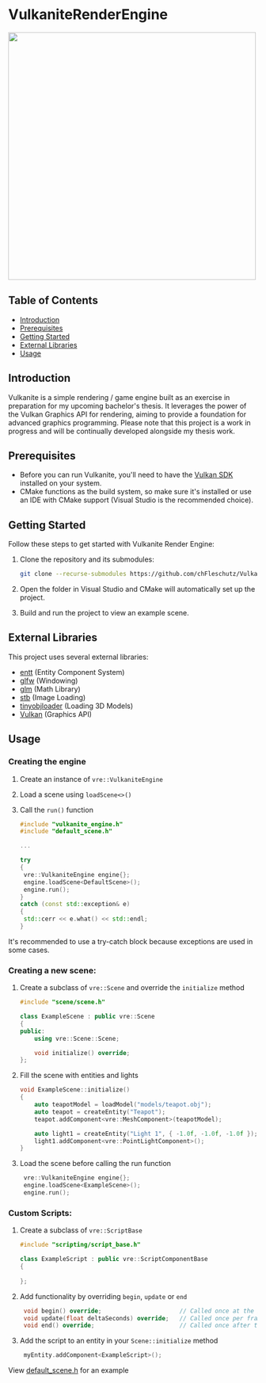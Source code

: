 # VulkaniteRenderEngine

<img src="https://upload.wikimedia.org/wikipedia/commons/3/30/Vulkan.svg" width="500"/>

## Table of Contents

- [Introduction](#introduction)
- [Prerequisites](#prerequisites)
- [Getting Started](#getting-started)
- [External Libraries](#external-libraries)
- [Usage](#usage)

## Introduction <a name="introduction"></a>

Vulkanite is a simple rendering / game engine built as an exercise in preparation for my upcoming bachelor's thesis. It leverages the power of the Vulkan Graphics API for rendering, aiming to provide a foundation for advanced graphics programming. Please note that this project is a work in progress and will be continually developed alongside my thesis work.

## Prerequisites <a name="prerequisites"></a>

- Before you can run Vulkanite, you'll need to have the [Vulkan SDK](https://vulkan.lunarg.com/) installed on your system.
- CMake functions as the build system, so make sure it's installed or use an IDE with CMake support (Visual Studio is the recommended choice).

## Getting Started <a name="getting-started"></a>

Follow these steps to get started with Vulkanite Render Engine:

1. Clone the repository and its submodules:

    ```bash
    git clone --recurse-submodules https://github.com/chFleschutz/VulkaniteRenderEngine.git
    ```

2. Open the folder in Visual Studio and CMake will automatically set up the project.

4. Build and run the project to view an example scene.

## External Libraries <a name="external-libraries"></a>

This project uses several external libraries:

- [entt](https://github.com/skypjack/entt) 				(Entity Component System)
- [glfw](https://github.com/glfw/glfw) 					(Windowing)
- [glm](https://github.com/g-truc/glm) 					(Math Library)
- [stb](https://github.com/nothings/stb) 				(Image Loading)
- [tinyobjloader](https://github.com/tinyobjloader/tinyobjloader) 	(Loading 3D Models)
- [Vulkan](https://www.vulkan.org/) 					(Graphics API)

## Usage <a name="usage"></a>


### Creating the engine 

1. Create an instance of `vre::VulkaniteEngine` 

2. Load a scene using `loadScene<>()`
   
3. Call the `run()` function

   ```cpp
   #include "vulkanite_engine.h"
   #include "default_scene.h"

   ...

   try
   {
   	vre::VulkaniteEngine engine{};
   	engine.loadScene<DefaultScene>();
   	engine.run();
   }
   catch (const std::exception& e)
   {
   	std::cerr << e.what() << std::endl;
   }
   ```
It's recommended to use a try-catch block because exceptions are used in some cases.

### Creating a new scene:

1.  Create a subclass of `vre::Scene` and override the `initialize` method
   
    ```cpp
    #include "scene/scene.h"

    class ExampleScene : public vre::Scene
    {
    public:
    	using vre::Scene::Scene;
    
    	void initialize() override;
    };
    ```
    
5.  Fill the scene with entities and lights
   
    ```cpp
    void ExampleScene::initialize()
    {
    	auto teapotModel = loadModel("models/teapot.obj");
    	auto teapot = createEntity("Teapot");
    	teapot.addComponent<vre::MeshComponent>(teapotModel);

    	auto light1 = createEntity("Light 1", { -1.0f, -1.0f, -1.0f });
    	light1.addComponent<vre::PointLightComponent>();
    }
    ```
    
7. Load the scene before calling the run function
   
   ```cpp
    vre::VulkaniteEngine engine{};
    engine.loadScene<ExampleScene>();
    engine.run();
   ```

### Custom Scripts:

1. Create a subclass of `vre::ScriptBase`

   ```cpp
   #include "scripting/script_base.h"
   
   class ExampleScript : public vre::ScriptComponentBase
   {
    
   };
   ```

3. Add functionality by overriding `begin`, `update` or `end`

   ```cpp
	void begin() override;                      // Called once at the beginning
	void update(float deltaSeconds) override;   // Called once per frame 
	void end() override;                        // Called once after the last frame
   ```
   
4. Add the script to an entity in your `Scene::initialize` method

   ```cpp
    myEntity.addComponent<ExampleScript>();
   ```

View [default_scene.h](src/scene/default_scene.h) for an example

